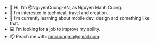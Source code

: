 - 👋 Hi, I’m @NguyenCuong-VN, as Nguyen Manh Cuong.
- 👀 I’m interested in technical, travel and creation.
- 🌱 I’m currently learning about mobile dev, design and something like that.
- 💻 I’m looking for a job to improve my ability.
- 📫 Reach me with: nmcuongmn@gmail.com.

